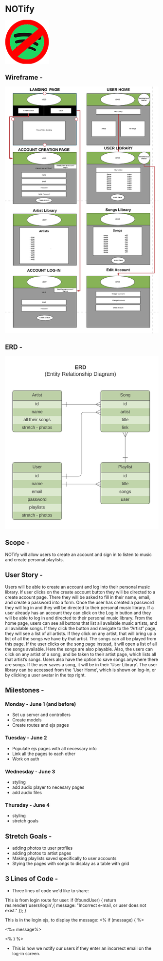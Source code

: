 # **NOTify**

![](public/images/notify-icon.png)


## Wireframe -

![](public/images/notify-wireframe.png)



## ERD -
![](public/images/notify-erd.png)


## Scope -

NOTify will allow users to create an account and sign in to listen to music and create personal playlists. 


## User Story -

Users will be able to create an account and log into their personal music library.
If user clicks on the create account button they will be directed to a create account page. There they will be asked to fill in their name, email, and create a password into a form. Once the user has created a password they will log in and they will be directed to their personal music library.
If a user already has an account they can click on the Log in button and they will be able to log in and directed to their personal music library.
From the home page, users can see all buttons that list all available music artists, and all available songs. If they click the button and navigate to the “Artist” page, they will see a list of all artists. If they click on any artist, that will bring up a list of all the songs we have by that artist. The songs can all be played from this page.
If the user clicks on the song page instead, it will open a list of all the songs available. Here the songs are also playable. Also, the users can click on any artist of a song, and be taken to their artist page, which lists all that artist’s songs.
Users also have the option to save songs anywhere there are songs. If the user saves a song, it will be in their ‘User Library’. The user library can be accessed from the ‘User Home’, which is shown  on log-in, or by clicking a user avatar in the top right.


## Milestones -

### Monday - June 1 (and before)
- Set up server and controllers
- Create models
- Create routes and ejs pages

### Tuesday - June 2
- Populate ejs pages with all necessary info
- Link all the pages to each other
- Work on auth

### Wednesday - June 3
- styling
- add audio player to necesary pages
- add audio files

### Thursday - June 4
- styling
- stretch goals

## Stretch Goals -
- adding photos to user profiles
- adding photos to artist pages
- Making playlists saved specifically to user accounts
- Stying the pages with songs to display as a table with grid

## 3 Lines of Code -
- Three lines of code we'd like to share:

This is from login route for user:
if (!foundUser) {
        return res.render('users/login',{ message: "Incorrect e-mail, or user does not exist." });
    }

This is in the login ejs, to display the message:
<% if (message) { %>
            <p class="user-message"><%= message%></p>
            <% } %>

- This is how we notify our users if they enter an incorrect email on the log-in screen.
